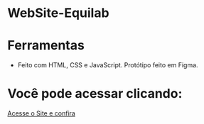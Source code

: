 # WebSite-Equilab

# Ferramentas 

   * Feito com HTML, CSS e JavaScript. Protótipo feito em Figma.

# Você pode acessar clicando:

  [ Acesse o Site e confira ](https://davi-alohadev.github.io/Site-Equilab/)